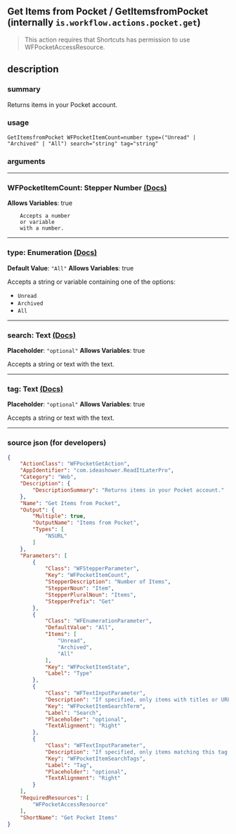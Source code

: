 
## Get Items from Pocket / GetItemsfromPocket (internally `is.workflow.actions.pocket.get`)

> This action requires that Shortcuts has permission to use WFPocketAccessResource.


## description

### summary

Returns items in your Pocket account.


### usage
```
GetItemsfromPocket WFPocketItemCount=number type=("Unread" | "Archived" | "All") search="string" tag="string"
```

### arguments

---

### WFPocketItemCount: Stepper Number [(Docs)](https://pfgithub.github.io/shortcutslang/gettingstarted#stepper-number-fields)
**Allows Variables**: true



		Accepts a number 
		or variable
		with a number.

---

### type: Enumeration [(Docs)](https://pfgithub.github.io/shortcutslang/gettingstarted#enum-select-field)
**Default Value**: `"All"`
**Allows Variables**: true



Accepts a string 
or variable
containing one of the options:

- `Unread`
- `Archived`
- `All`

---

### search: Text [(Docs)](https://pfgithub.github.io/shortcutslang/gettingstarted#text-field)
**Placeholder**: `"optional"`
**Allows Variables**: true



Accepts a string 
or text
with the text.

---

### tag: Text [(Docs)](https://pfgithub.github.io/shortcutslang/gettingstarted#text-field)
**Placeholder**: `"optional"`
**Allows Variables**: true



Accepts a string 
or text
with the text.

---

### source json (for developers)

```json
{
	"ActionClass": "WFPocketGetAction",
	"AppIdentifier": "com.ideashower.ReadItLaterPro",
	"Category": "Web",
	"Description": {
		"DescriptionSummary": "Returns items in your Pocket account."
	},
	"Name": "Get Items from Pocket",
	"Output": {
		"Multiple": true,
		"OutputName": "Items from Pocket",
		"Types": [
			"NSURL"
		]
	},
	"Parameters": [
		{
			"Class": "WFStepperParameter",
			"Key": "WFPocketItemCount",
			"StepperDescription": "Number of Items",
			"StepperNoun": "Item",
			"StepperPluralNoun": "Items",
			"StepperPrefix": "Get"
		},
		{
			"Class": "WFEnumerationParameter",
			"DefaultValue": "All",
			"Items": [
				"Unread",
				"Archived",
				"All"
			],
			"Key": "WFPocketItemState",
			"Label": "Type"
		},
		{
			"Class": "WFTextInputParameter",
			"Description": "If specified, only items with titles or URLs matching this search will be returned.",
			"Key": "WFPocketItemSearchTerm",
			"Label": "Search",
			"Placeholder": "optional",
			"TextAlignment": "Right"
		},
		{
			"Class": "WFTextInputParameter",
			"Description": "If specified, only items matching this tag will be returned.",
			"Key": "WFPocketItemSearchTags",
			"Label": "Tag",
			"Placeholder": "optional",
			"TextAlignment": "Right"
		}
	],
	"RequiredResources": [
		"WFPocketAccessResource"
	],
	"ShortName": "Get Pocket Items"
}
```
